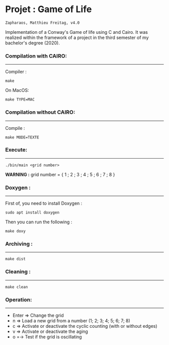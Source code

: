 # Projet : Game of Life
    Zapharaos, Matthieu Freitag, v4.0

Implementation of a Conway's Game of life using C and Cairo. It was realized within the framework of a project in the third semester of my bachelor's degree (2020).

### Compilation with CAIRO:
____________

Compiler :
~~~{.sh}
make
~~~

On MacOS:
~~~{.sh}
make TYPE=MAC
~~~

### Compilation without CAIRO:
____________

Compile :
~~~{.sh}
make MODE=TEXTE
~~~

### Execute:
__________

~~~{.sh}
./bin/main <grid number>
~~~

**WARNING :** grid number = { 1 ; 2 ; 3 ; 4 ; 5 ; 6 ; 7 ; 8 }

### Doxygen :
____________

First of, you need to install Doxygen :
~~~{.sh}
sudo apt install doxygen
~~~

Then you can run the following :
~~~{.sh}
make doxy
~~~

### Archiving :
__________

~~~{.sh}
make dist
~~~

### Cleaning :
__________

~~~{.sh}
make clean
~~~

### Operation:
__________

- Enter => Change the grid
- n => Load a new grid from a number (1; 2; 3; 4; 5; 6; 7; 8)
- c => Activate or deactivate the cyclic counting (with or without edges)
- v => Activate or deactivate the aging
- o =-> Test if the grid is oscillating
